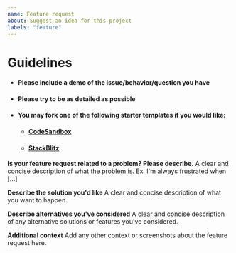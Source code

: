 ```yaml
---
name: Feature request
about: Suggest an idea for this project
labels: "feature"
---
```


# Guidelines

 - #### Please include a demo of the issue/behavior/question you have

 - #### Please try to be as detailed as possible

 - #### You may fork one of the following starter templates if you would like:

   - #### [CodeSandbox](https://codesandbox.io/s/material-table-starter-template-xnfpo)
   - #### [StackBlitz](https://stackblitz.com/edit/material-table-starter-template)


**Is your feature request related to a problem? Please describe.**
A clear and concise description of what the problem is. Ex. I'm always frustrated when [...]

**Describe the solution you'd like**
A clear and concise description of what you want to happen.

**Describe alternatives you've considered**
A clear and concise description of any alternative solutions or features you've considered.

**Additional context**
Add any other context or screenshots about the feature request here.
